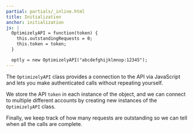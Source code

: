 ```yaml
---
partial: partials/_inline.html
title: Initialization
anchor: initialization
js: |
  OptimizelyAPI = function(token) {
    this.outstandingRequests = 0;
    this.token = token;
  }

  optly = new OptimizelyAPI("abcdefghijklmnop:12345");
---
```


The `OptimizelyAPI` class provides a connection to the API via JavaScript and lets you make authenticated calls without repeating yourself.

We store the API `token` in each instance of the object, and we can connect to multiple different accounts by creating new instances of the `OptimizelyAPI` class.

Finally, we keep track of how many requests are outstanding so we can tell when all the calls are complete.

